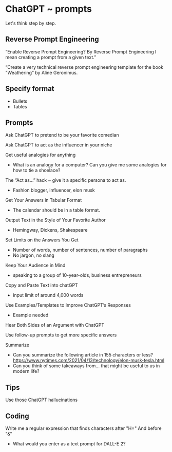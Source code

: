 # ChatGPT ~ prompts

Let's think step by step.


## Reverse Prompt Engineering

“Enable Reverse Prompt Engineering? By Reverse Prompt Engineering I mean creating a prompt from a given text.”

“Create a very technical reverse prompt engineering template for the book "Weathering” by Aline Geronimus.


## Specify format

* Bullets
* Tables

## Prompts

Ask ChatGPT to pretend to be your favorite comedian

Ask ChatGPT to act as the influencer in your niche

Get useful analogies for anything

* What is an analogy for a computer? Can you give me some analogies for how to tie a shoelace?


The “Act as…” hack ~ give it a specific persona to act as.
* Fashion blogger, influencer, elon musk

Get Your Answers in Tabular Format
* The calendar should be in a table format.

Output Text in the Style of Your Favorite Author
* Hemingway, Dickens, Shakespeare

Set Limits on the Answers You Get
* Number of words, number of sentences, number of paragraphs
* No jargon, no slang

Keep Your Audience in Mind
* speaking to a group of 10-year-olds, business entrepreneurs

Copy and Paste Text into chatGPT
* input limit of around 4,000 words

Use Examples/Templates to Improve ChatGPT’s Responses
* Example needed

Hear Both Sides of an Argument with ChatGPT

Use follow-up prompts to get more specific answers

Summarize

* Can you summarize the following article in 155 characters or less? https://www.nytimes.com/2021/04/13/technology/elon-musk-tesla.html
* Can you think of some takeaways from... that might be useful to us in modern life?

## Tips

Use those ChatGPT hallucinations


## Coding

Write me a regular expression that finds characters after "H=" And before "&"

* What would you enter as a text prompt for DALL-E 2?
